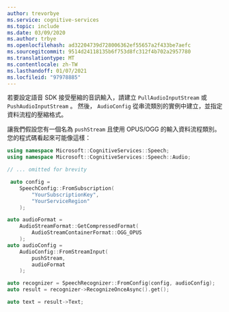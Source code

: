 ```yaml
---
author: trevorbye
ms.service: cognitive-services
ms.topic: include
ms.date: 03/09/2020
ms.author: trbye
ms.openlocfilehash: ad32204739d728006362ef55657a2f433be7aefc
ms.sourcegitcommit: 9514d24118135b6f753d8fc312f4b702a2957780
ms.translationtype: MT
ms.contentlocale: zh-TW
ms.lasthandoff: 01/07/2021
ms.locfileid: "97978885"
---
```

若要設定語音 SDK 接受壓縮的音訊輸入，請建立 `PullAudioInputStream` 或 `PushAudioInputStream` 。 然後， `AudioConfig` 從串流類別的實例中建立，並指定資料流程的壓縮格式。

讓我們假設您有一個名為 `pushStream` 且使用 OPUS/OGG 的輸入資料流程類別。 您的程式碼看起來可能像這樣：

```cpp
using namespace Microsoft::CognitiveServices::Speech;
using namespace Microsoft::CognitiveServices::Speech::Audio;

// ... omitted for brevity

 auto config =
    SpeechConfig::FromSubscription(
        "YourSubscriptionKey",
        "YourServiceRegion"
    );

auto audioFormat =
    AudioStreamFormat::GetCompressedFormat(
        AudioStreamContainerFormat::OGG_OPUS
    );
auto audioConfig =
    AudioConfig::FromStreamInput(
        pushStream,
        audioFormat
    );

auto recognizer = SpeechRecognizer::FromConfig(config, audioConfig);
auto result = recognizer->RecognizeOnceAsync().get();

auto text = result->Text;
```
